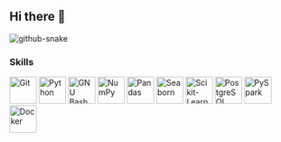 ## Hi there 👋


<picture>
  <source media="(prefers-color-scheme: dark)" srcset="dist/github-snake-dark.svg" />
  <source media="(prefers-color-scheme: light)" srcset="dist/github-snake.svg" />
  <img alt="github-snake" src="dist/github-snake.svg" />
</picture>

### Skills

<p align="left">
  <a href="https://git-scm.com/" target="_blank" rel="noreferrer"><img src="https://img.shields.io/badge/Git-F05032?style=flat-square&logo=git&logoColor=white" width="48" height="48" alt="Git" /></a>
  <a href="https://www.python.org/" target="_blank" rel="noreferrer"><img src="https://img.shields.io/badge/Python-3776AB?style=flat-square&logo=python&logoColor=white" width="48" height="48" alt="Python" /></a>
  <a href="https://www.gnu.org/software/bash/" target="_blank" rel="noreferrer"><img src="https://img.shields.io/badge/Bash-4EAA25?style=flat-square&logo=gnu-bash&logoColor=white" width="48" height="48" alt="GNU Bash" /></a>
  <a href="https://numpy.org/" target="_blank" rel="noreferrer"><img src="https://img.shields.io/badge/NumPy-013243?style=flat-square&logo=numpy&logoColor=white" width="48" height="48" alt="NumPy" /></a>
  <a href="https://pandas.pydata.org/" target="_blank" rel="noreferrer"><img src="https://img.shields.io/badge/Pandas-150458?style=flat-square&logo=pandas&logoColor=white" width="48" height="48" alt="Pandas" /></a>
  <a href="https://seaborn.pydata.org/" target="_blank" rel="noreferrer"><img src="https://img.shields.io/badge/Seaborn-9B4F4F?style=flat-square&logoColor=white" width="48" height="48" alt="Seaborn" /></a>
  <a href="https://scikit-learn.org/" target="_blank" rel="noreferrer"><img src="https://img.shields.io/badge/Scikit--Learn-F7931E?style=flat-square&logo=scikit-learn&logoColor=white" width="48" height="48" alt="Scikit-Learn" /></a>
  <a href="https://www.postgresql.org/" target="_blank" rel="noreferrer"><img src="https://img.shields.io/badge/PostgreSQL-4169E1?style=flat-square&logo=postgresql&logoColor=white" width="48" height="48" alt="PostgreSQL" /></a>
  <a href="https://spark.apache.org/" target="_blank" rel="noreferrer"><img src="https://img.shields.io/badge/PySpark-E25A1C?style=flat-square&logo=apache-spark&logoColor=white" width="48" height="48" alt="PySpark" /></a>
  <a href="https://www.docker.com/" target="_blank" rel="noreferrer"><img src="https://img.shields.io/badge/Docker-2496ED?style=flat-square&logo=docker&logoColor=white" width="48" height="48" alt="Docker" /></a>
</p>
